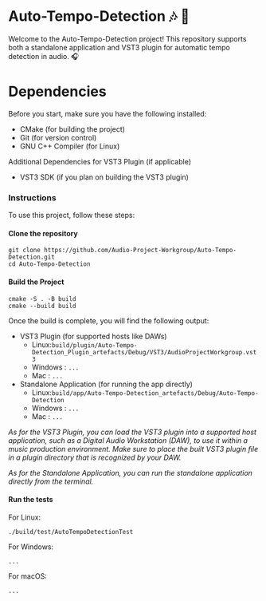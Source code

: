 # Auto-Tempo-Detection 🎶 👋

Welcome to the Auto-Tempo-Detection project! This repository supports both a standalone application and VST3 plugin for automatic tempo detection in audio. 🎧

# Dependencies

Before you start, make sure you have the following installed:

- CMake (for building the project)
- Git (for version control)
- GNU C++ Compiler (for Linux)

Additional Dependencies for VST3 Plugin (if applicable)

- VST3 SDK (if you plan on building the VST3 plugin)

### Instructions

To use this project, follow these steps:

#### Clone the repository
```
git clone https://github.com/Audio-Project-Workgroup/Auto-Tempo-Detection.git
cd Auto-Tempo-Detection
```

#### Build the Project
```
cmake -S . -B build
cmake --build build
```

Once the build is complete, you will find the following output:

- VST3 Plugin (for supported hosts like DAWs)
    - Linux:`build/plugin/Auto-Tempo-Detection_Plugin_artefacts/Debug/VST3/AudioProjectWorkgroup.vst3`
    - Windows : `...`
    - Mac : `...`
- Standalone Application (for running the app directly)
    - Linux:`build/app/Auto-Tempo-Detection_artefacts/Debug/Auto-Tempo-Detection`
    - Windows : `...`
    - Mac : `...`

*As for the VST3 Plugin, you can load the VST3 plugin into a supported host application, such as a Digital Audio Workstation (DAW), to use it within a music production environment. Make sure to place the built VST3 plugin file in a plugin directory that is recognized by your DAW.*

*As for the Standalone Application, you can run the standalone application directly from the terminal.*

#### Run the tests

For Linux:
```
./build/test/AutoTempoDetectionTest
```

For Windows:
```
...
```
For macOS:
```
...
```
